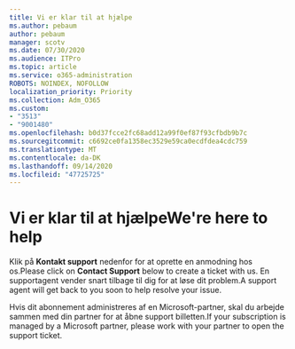 ```yaml
---
title: Vi er klar til at hjælpe
ms.author: pebaum
author: pebaum
manager: scotv
ms.date: 07/30/2020
ms.audience: ITPro
ms.topic: article
ms.service: o365-administration
ROBOTS: NOINDEX, NOFOLLOW
localization_priority: Priority
ms.collection: Adm_O365
ms.custom:
- "3513"
- "9001480"
ms.openlocfilehash: b0d37fcce2fc68add12a99f0ef87f93cfbdb9b7c
ms.sourcegitcommit: c6692ce0fa1358ec3529e59ca0ecdfdea4cdc759
ms.translationtype: MT
ms.contentlocale: da-DK
ms.lasthandoff: 09/14/2020
ms.locfileid: "47725725"
---
```

# <a name="were-here-to-help"></a><span data-ttu-id="3d9b5-102">Vi er klar til at hjælpe</span><span class="sxs-lookup"><span data-stu-id="3d9b5-102">We're here to help</span></span>

<span data-ttu-id="3d9b5-103">Klik på **Kontakt support** nedenfor for at oprette en anmodning hos os.</span><span class="sxs-lookup"><span data-stu-id="3d9b5-103">Please click on **Contact Support** below to create a ticket with us.</span></span> <span data-ttu-id="3d9b5-104">En supportagent vender snart tilbage til dig for at løse dit problem.</span><span class="sxs-lookup"><span data-stu-id="3d9b5-104">A support agent will get back to you soon to help resolve your issue.</span></span>

<span data-ttu-id="3d9b5-105">Hvis dit abonnement administreres af en Microsoft-partner, skal du arbejde sammen med din partner for at åbne support billetten.</span><span class="sxs-lookup"><span data-stu-id="3d9b5-105">If your subscription is managed by a Microsoft partner, please work with your partner to open the support ticket.</span></span>
